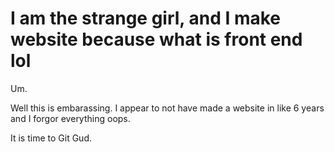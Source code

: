 # I am the strange girl, and I make website because what is front end lol 

Um. 

Well this is embarassing. I appear to not have made a website in like 6 years and I forgor everything oops. 

It is time to Git Gud. 